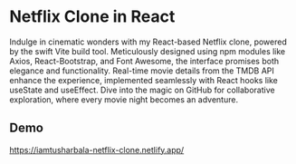 
# Netflix Clone in React

Indulge in cinematic wonders with my React-based Netflix clone, powered by the swift Vite build tool. Meticulously designed using npm modules like Axios, React-Bootstrap, and Font Awesome, the interface promises both elegance and functionality. Real-time movie details from the TMDB API enhance the experience, implemented seamlessly with React hooks like useState and useEffect. Dive into the magic on GitHub for collaborative exploration, where every movie night becomes an adventure.


## Demo

https://iamtusharbala-netflix-clone.netlify.app/